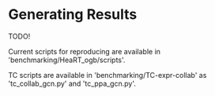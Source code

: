 # Generating Results

TODO!

Current scripts for reproducing are available in 'benchmarking/HeaRT_ogb/scripts'.

TC scripts are available in 'benchmarking/TC-expr-collab' as 'tc_collab_gcn.py' and 'tc_ppa_gcn.py'.